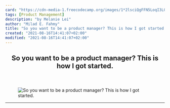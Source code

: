 ```yaml
---
card: "https://cdn-media-1.freecodecamp.org/images/1*2lsciQgFFN5LoqI3LQ8wTQ.jpeg"
tags: [Product Management]
description: "by Melanie Lei"
author: "Milad E. Fahmy"
title: "So you want to be a product manager? This is how I got started."
created: "2021-08-16T14:41:07+02:00"
modified: "2021-08-16T14:41:07+02:00"
---
```

<div class="site-wrapper">
<main id="site-main" class="site-main outer">
<div class="inner">
<article class="post-full post tag-product-management tag-career-change tag-product tag-tech tag-life-lessons ">
<header class="post-full-header">
<h1 class="post-full-title">So you want to be a product manager? This is how I got started.</h1>
</header>
<figure class="post-full-image">
<picture>
<source media="(max-width: 700px)" sizes="1px" srcset="data:image/gif;base64,R0lGODlhAQABAIAAAAAAAP///yH5BAEAAAAALAAAAAABAAEAAAIBRAA7 1w">
<source media="(min-width: 701px)" sizes="(max-width: 800px) 400px,
(max-width: 1170px) 700px,
1400px" srcset="https://cdn-media-1.freecodecamp.org/images/1*2lsciQgFFN5LoqI3LQ8wTQ.jpeg 300w,
https://cdn-media-1.freecodecamp.org/images/1*2lsciQgFFN5LoqI3LQ8wTQ.jpeg 600w,
https://cdn-media-1.freecodecamp.org/images/1*2lsciQgFFN5LoqI3LQ8wTQ.jpeg 1000w,
https://cdn-media-1.freecodecamp.org/images/1*2lsciQgFFN5LoqI3LQ8wTQ.jpeg 2000w">
<img onerror="this.style.display='none'" src="https://cdn-media-1.freecodecamp.org/images/1*2lsciQgFFN5LoqI3LQ8wTQ.jpeg" alt="So you want to be a product manager? This is how I got started.">
</picture>
</figure>
<section class="post-full-content">
<div class="post-content medium-migrated-article">
</div>
<hr>
</section>
</article>
</div>
</main>
</div>
<!-- Google Tag Manager (noscript) -->
<!-- End Google Tag Manager (noscript) -->
